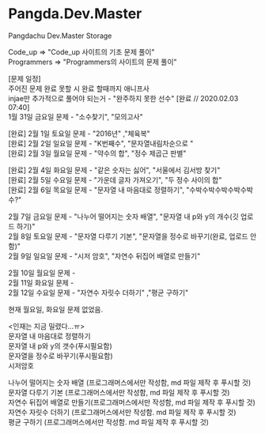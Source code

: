 # Pangda.Dev.Master
Pangdachu Dev.Master Storage  


Code_up => "Code_up 사이트의 기초 문제 풀이"  
Programmers => "Programmers의 사이트의 문제 풀이"  


[문제 일정]  
주어진 문제 완료 못할 시 완료 할때까지 애니프사  
injae만 추가적으로 풀어야 되는거 - "완주하지 못한 선수"  [완료 // 2020.02.03 07:40]  
1월 31일 금요일 문제 - "소수찾기", "모의고사"  

[완료] 2월 1일 토요일 문제 - "2016년" ,"체육복"  
[완료] 2월 2일 일요일 문제 - "K번째수", "문자열내림차순으로 "  
[완료] 2월 3일 월요일 문제 - "약수의 합", "정수 제곱근 판별"   

[완료] 2월 4일 화요일 문제 - "같은 숫자는 싫어", "서울에서 김서방 찾기"   
[완료] 2월 5일 수요일 문제 - "가운데 글자 가져오기", "두 정수 사이의 합"   
[완료] 2월 6일 목요일 문제 - "문자열 내 마음대로 정렬하기", "수박수박수박수박수박수?"

2월 7일 금요일 문제 - "나누어 떨어지는 숫자 배열", "문자열 내 p와 y의 개수(깃 업로드 하기)"   
2월 8일 토요일 문제 - "문자열 다루기 기본", "문자열을 정수로 바꾸기(완료, 업로드 안함)"        
2월 9일 일요일 문제 - "시저 암호", "자연수 뒤집어 배열로 만들기"   

2월 10일 월요일 문제 -     
2월 11일 화요일 문제 -   
2월 12일 수요일 문제 - "자연수 자릿수 더하기" ,"평균 구하기"     

현재 월요일, 화요일 문제 없었음.   

<인재는 지금 밀렸다...ㅠ>      
문자열 내 마음대로 정렬하기     
문자열 내 p와 y의 갯수(푸시필요함)    
문자열을 정수로 바꾸기(푸시필요함)      
시저암호      

나누어 떨어지는 숫자 배열 (프로그래머스에서만 작성함, md 파일 제작 후 푸시할 것)      
문자열 다루기 기본 (프로그래머스에서만 작성함, md 파일 제작 후 푸시할 것)    
자연수 뒤집어 배열로 만들기(프로그래머스에서만 작성함, md 파일 제작 후 푸시할 것)     
자연수 자릿수 더하기 (프로그래머스에서만 작성함. md 파일 제작 후 푸시할 것)   
평균 구하기 (프로그래머스에서만 작성함. md 파일 제작 후 푸시할 것)    

